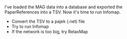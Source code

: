 I've loaded the MAG data into a database and exported the PaperReferences into a TSV.
Now it's time to run Infomap.

+ Convert the TSV to a pajek (.net) file
+ Try to run Infomap
+ If the network is too big, try RelaxMap
